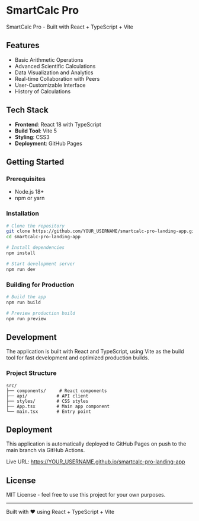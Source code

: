 # SmartCalc Pro

SmartCalc Pro - Built with React + TypeScript + Vite

## Features

- Basic Arithmetic Operations
- Advanced Scientific Calculations
- Data Visualization and Analytics
- Real-time Collaboration with Peers
- User-Customizable Interface
- History of Calculations

## Tech Stack

- **Frontend**: React 18 with TypeScript
- **Build Tool**: Vite 5
- **Styling**: CSS3
- **Deployment**: GitHub Pages

## Getting Started

### Prerequisites

- Node.js 18+ 
- npm or yarn

### Installation

```bash
# Clone the repository
git clone https://github.com/YOUR_USERNAME/smartcalc-pro-landing-app.git
cd smartcalc-pro-landing-app

# Install dependencies
npm install

# Start development server
npm run dev
```

### Building for Production

```bash
# Build the app
npm run build

# Preview production build
npm run preview
```

## Development

The application is built with React and TypeScript, using Vite as the build tool for fast development and optimized production builds.

### Project Structure

```
src/
├── components/     # React components
├── api/           # API client
├── styles/        # CSS styles
├── App.tsx        # Main app component
└── main.tsx       # Entry point
```

## Deployment

This application is automatically deployed to GitHub Pages on push to the main branch via GitHub Actions.

Live URL: https://YOUR_USERNAME.github.io/smartcalc-pro-landing-app

## License

MIT License - feel free to use this project for your own purposes.

---

Built with ❤️ using React + TypeScript + Vite
